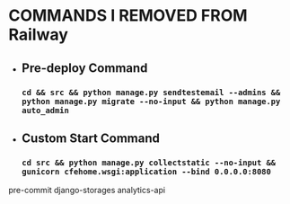 # COMMANDS I REMOVED FROM Railway
- ## Pre-deploy Command

    ### `cd && src && python manage.py sendtestemail --admins && python manage.py migrate --no-input && python manage.py auto_admin`

- ## Custom Start Command
    ### `cd src && python manage.py collectstatic --no-input && gunicorn cfehome.wsgi:application --bind 0.0.0.0:8080`


pre-commit
django-storages
analytics-api